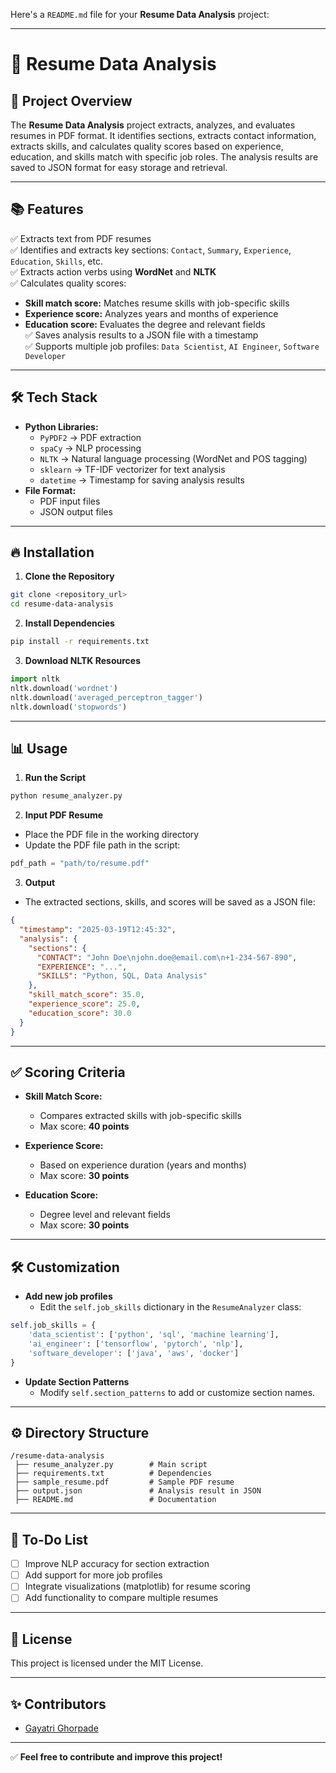 Here's a `README.md` file for your **Resume Data Analysis** project:

---

# 📄 Resume Data Analysis

## 🚀 **Project Overview**
The **Resume Data Analysis** project extracts, analyzes, and evaluates resumes in PDF format. It identifies sections, extracts contact information, extracts skills, and calculates quality scores based on experience, education, and skills match with specific job roles. The analysis results are saved to JSON format for easy storage and retrieval.

---

## 📚 **Features**

✅ Extracts text from PDF resumes  
✅ Identifies and extracts key sections: `Contact`, `Summary`, `Experience`, `Education`, `Skills`, etc.  
✅ Extracts action verbs using **WordNet** and **NLTK**  
✅ Calculates quality scores:
- **Skill match score:** Matches resume skills with job-specific skills  
- **Experience score:** Analyzes years and months of experience  
- **Education score:** Evaluates the degree and relevant fields  
✅ Saves analysis results to a JSON file with a timestamp  
✅ Supports multiple job profiles: `Data Scientist`, `AI Engineer`, `Software Developer`  

---

## 🛠️ **Tech Stack**

- **Python Libraries:**  
  - `PyPDF2` → PDF extraction  
  - `spaCy` → NLP processing  
  - `NLTK` → Natural language processing (WordNet and POS tagging)  
  - `sklearn` → TF-IDF vectorizer for text analysis  
  - `datetime` → Timestamp for saving analysis results  
- **File Format:**  
  - PDF input files  
  - JSON output files  

---

## 🔥 **Installation**

1. **Clone the Repository**
```bash
git clone <repository_url>
cd resume-data-analysis
```

2. **Install Dependencies**
```bash
pip install -r requirements.txt
```

3. **Download NLTK Resources**
```python
import nltk
nltk.download('wordnet')
nltk.download('averaged_perceptron_tagger')
nltk.download('stopwords')
```

---

## 📊 **Usage**

1. **Run the Script**
```bash
python resume_analyzer.py
```

2. **Input PDF Resume**
- Place the PDF file in the working directory
- Update the PDF file path in the script:
```python
pdf_path = "path/to/resume.pdf"
```

3. **Output**
- The extracted sections, skills, and scores will be saved as a JSON file:
```json
{
  "timestamp": "2025-03-19T12:45:32",
  "analysis": {
    "sections": {
      "CONTACT": "John Doe\njohn.doe@email.com\n+1-234-567-890",
      "EXPERIENCE": "...",
      "SKILLS": "Python, SQL, Data Analysis"
    },
    "skill_match_score": 35.0,
    "experience_score": 25.0,
    "education_score": 30.0
  }
}
```

---

## ✅ **Scoring Criteria**

- **Skill Match Score:**  
  - Compares extracted skills with job-specific skills  
  - Max score: **40 points**

- **Experience Score:**  
  - Based on experience duration (years and months)  
  - Max score: **30 points**

- **Education Score:**  
  - Degree level and relevant fields  
  - Max score: **30 points**

---

## 🛠️ **Customization**

- **Add new job profiles**
  - Edit the `self.job_skills` dictionary in the `ResumeAnalyzer` class:
```python
self.job_skills = {
    'data_scientist': ['python', 'sql', 'machine learning'],
    'ai_engineer': ['tensorflow', 'pytorch', 'nlp'],
    'software_developer': ['java', 'aws', 'docker']
}
```

- **Update Section Patterns**
  - Modify `self.section_patterns` to add or customize section names.

---

## ⚙️ **Directory Structure**
```
/resume-data-analysis  
 ├── resume_analyzer.py        # Main script  
 ├── requirements.txt          # Dependencies  
 ├── sample_resume.pdf         # Sample PDF resume  
 ├── output.json               # Analysis result in JSON  
 ├── README.md                 # Documentation  
```

---

## 📌 **To-Do List**

- [ ] Improve NLP accuracy for section extraction  
- [ ] Add support for more job profiles  
- [ ] Integrate visualizations (matplotlib) for resume scoring  
- [ ] Add functionality to compare multiple resumes  

---

## 📝 **License**
This project is licensed under the MIT License.  

---

## ✨ **Contributors**
- [Gayatri Ghorpade](https://github.com/your-github-profile)  

---

✅ **Feel free to contribute and improve this project!**
